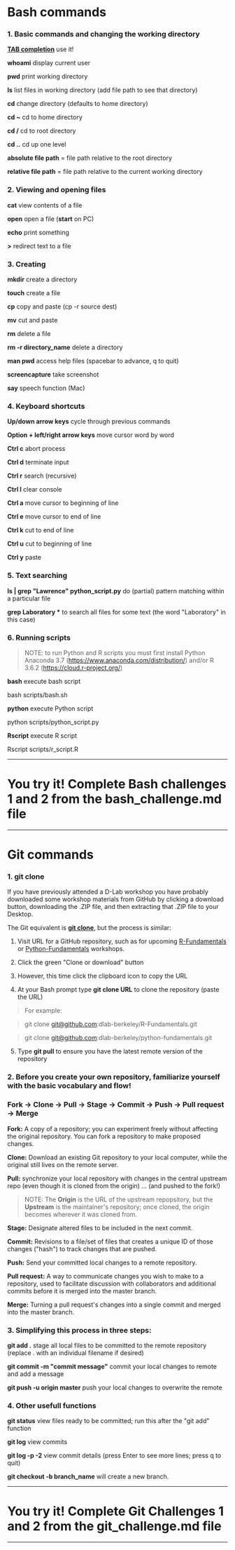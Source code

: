 # Bash commands

### 1. Basic commands and changing the working directory

**[TAB completion](https://spin.atomicobject.com/2016/02/13/bash-completion-tab/)** use it! 

**whoami** display current user

**pwd** print working directory

**ls** list files in working directory (add file path to see that directory)

**cd** change directory (defaults to home directory)

__cd \~__ cd to home directory

**cd /** cd to root directory

**cd ..** cd up one level

**absolute file path** = file path relative to the root directory

**relative file path** = file path relative to the current working directory

### 2. Viewing and opening files

**cat** view contents of a file

**open** open a file (**start** on PC)

**echo** print something 

**>** redirect text to a file 

### 3. Creating

**mkdir** create a directory

**touch** create a file

**cp** copy and paste (cp -r source dest)

**mv** cut and paste

**rm** delete a file

**rm -r directory_name** delete a directory

**man pwd** access help files (spacebar to advance, q to quit)

**screencapture** take screenshot

**say** speech function (Mac)

### 4. Keyboard shortcuts

**Up/down arrow keys** cycle through previous commands

**Option + left/right arrow keys** move cursor word by word

**Ctrl c** abort process

**Ctrl d** terminate input

**Ctrl r** search (recursive)

**Ctrl l** clear console

**Ctrl a** move cursor to beginning of line

**Ctrl e** move cursor to end of line

**Ctrl k** cut to end of line

**Ctrl u** cut to beginning of line

**Ctrl y** paste

### 5. Text searching

**ls | grep "Lawrence" python_script.py** do (partial) pattern matching within a particular file

**grep Laboratory \*** to search all files for some text (the word "Laboratory" in this case)

### 6. Running scripts 

> NOTE: to run Python and R scripts you must first install Python Anaconda 3.7 (https://www.anaconda.com/distribution/) and/or R 3.6.2 (https://cloud.r-project.org/)

**bash** execute bash script

bash scripts/bash.sh

**python** execute Python script

python scripts/python_script.py

**Rscript** execute R script

Rscript scripts/r_script.R

*****

# You try it! Complete Bash challenges 1 and 2 from the bash_challenge.md file

*****

# Git commands

### 1. git clone

If you have previously attended a D-Lab workshop you have probably downloaded some workshop materials from GitHub by clicking a download button, downloading the .ZIP file, and then extracting that .ZIP file to your Desktop. 

The Git equivalent is [**git clone**](https://git-scm.com/docs/git-clone), but the process is similar: 

1. Visit URL for a GitHub repository, such as for upcoming [R-Fundamentals](https://github.com/dlab-berkeley/R-Fundamentals) or [Python-Fundamentals](https://github.com/dlab-berkeley/python-fundamentals) workshops. 

2. Click the green "Clone or download" button

3. However, this time click the clipboard icon to copy the URL

4. At your Bash prompt type **git clone URL** to clone the repository (paste the URL)

> For example: 

> git clone git@github.com:dlab-berkeley/R-Fundamentals.git

> git clone git@github.com:dlab-berkeley/python-fundamentals.git

5. Type **git pull** to ensure you have the latest remote version of the repository

### 2. Before you create your own repository, familiarize yourself with the basic vocabulary and flow!

### Fork → Clone → Pull → Stage → Commit → Push → Pull request → Merge

**Fork:** A copy of a repository; you can experiment freely without affecting the original repository. You can fork a repository to make proposed changes. 

**Clone:** Download an existing Git repository to your local computer, while the original still lives on the remote server. 

**Pull:** synchronize your local repository with changes in the central upstream repo (even though it is cloned from the origin) ... (and pushed to the fork!)

> NOTE: The **Origin** is the URL of the upstream repopsitory, but the **Upstream** is the maintainer's repository; once cloned, the origin becomes wherever it was cloned from. 

**Stage:** Designate altered files to be included in the next commit.

**Commit:** Revisions to a file/set of files that creates a unique ID of those changes ("hash") to track changes that are pushed. 

**Push:** Send your committed local changes to a remote repository. 

**Pull request:** A way to communicate changes you wish to make to a repository, used to facilitate discussion with collaborators and additional commits before it is merged into the master branch. 

**Merge:** Turning a pull request's changes into a single commit and merged into the master branch. 

### 3. Simplifying this process in three steps:

**git add .** stage all local files to be committed to the remote repository (replace . with an individual filename if desired)

**git commit -m "commit message"** commit your local changes to remote and add a message

**git push -u origin master** push your local changes to overwrite the remote

### 4. Other usefull functions

**git status** view files ready to be committed; run this after the "git add" function

**git log** view commits

**git log -p -2** view commit details (press Enter to see more lines; press q to quit)

**git checkout -b branch_name** will create a new branch. 

*****

# You try it! Complete Git Challenges 1 and 2 from the git_challenge.md file

*****
